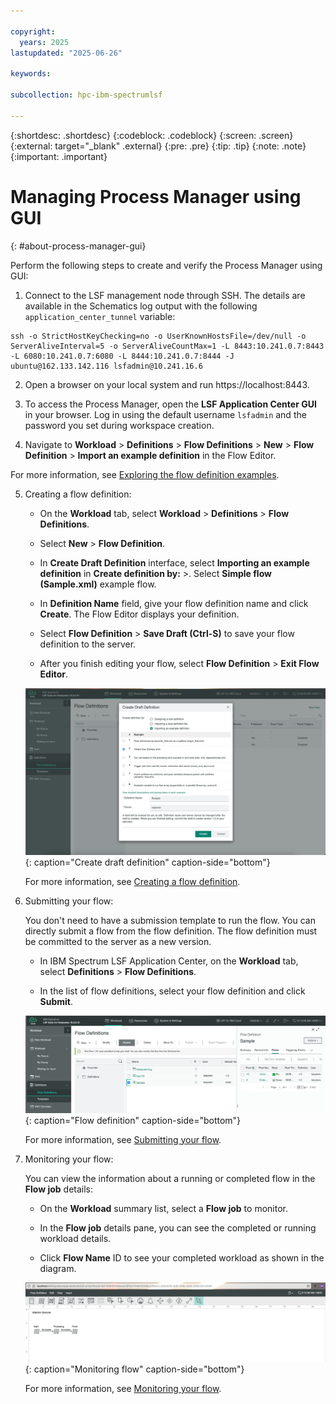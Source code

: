 ```yaml
---

copyright:
  years: 2025
lastupdated: "2025-06-26"

keywords:

subcollection: hpc-ibm-spectrumlsf

---
```


{:shortdesc: .shortdesc}
{:codeblock: .codeblock}
{:screen: .screen}
{:external: target="_blank" .external}
{:pre: .pre}
{:tip: .tip}
{:note: .note}
{:important: .important}

# Managing Process Manager using GUI
{: #about-process-manager-gui}

Perform the following steps to create and verify the Process Manager using GUI:

1. Connect to the LSF management node through SSH. The details are available in the Schematics log output with the following `application_center_tunnel` variable:

```pre
ssh -o StrictHostKeyChecking=no -o UserKnownHostsFile=/dev/null -o ServerAliveInterval=5 -o ServerAliveCountMax=1 -L 8443:10.241.0.7:8443 -L 6080:10.241.0.7:6080 -L 8444:10.241.0.7:8444 -J ubuntu@162.133.142.116 lsfadmin@10.241.16.6
```

2. Open a browser on your local system and run https://localhost:8443.

3. To access the Process Manager, open the **LSF Application Center GUI** in your browser. Log in using the default username `lsfadmin` and the password you set during workspace creation.

4. Navigate to **Workload** > **Definitions** > **Flow Definitions** > **New** > **Flow Definition** > **Import an example definition** in the Flow Editor.

For more information, see [Exploring the flow definition examples](/docs/en/slac/10.2.0?topic=flow-exploring-definition-examples).

5. Creating a flow definition:

    * On the **Workload** tab, select **Workload** > **Definitions** > **Flow Definitions**.

    * Select **New** > **Flow Definition**.

    * In **Create Draft Definition** interface, select **Importing an example definition** in **Create definition by:** >. Select **Simple flow (Sample.xml)** example flow.

    * In **Definition Name** field, give your flow definition name and click **Create**. The Flow Editor displays your definition.

    * Select **Flow Definition** > **Save Draft (Ctrl-S)** to save your flow definition to the server.

    * After you finish editing your flow, select **Flow Definition** > **Exit Flow Editor**.

    ![Create draft definition](images/lsf_create_draft_definition.png "Create draft definition"){: caption="Create draft definition" caption-side="bottom"}

    For more information, see [Creating a flow definition](https://www.ibm.com/docs/en/slac/10.2.0?topic=definition-creating-flow).

6. Submitting your flow:

    You don't need to have a submission template to run the flow. You can directly submit a flow from the flow definition. The flow definition must be committed to the server as a new version.

    * In IBM Spectrum LSF Application Center, on the **Workload** tab, select **Definitions** > **Flow Definitions**.

    * In the list of flow definitions, select your flow definition and click **Submit**.

    ![Flow definition](images/lsf_flow_definitions.png "Flow definition"){: caption="Flow definition" caption-side="bottom"}

    For more information, see [Submitting your flow](https://www.ibm.com/docs/en/slac/10.2.0?topic=basics-submitting-your-flow).

7. Monitoring your flow:

    You can view the information about a running or completed flow in the **Flow job** details:

    * On the **Workload** summary list, select a **Flow job** to monitor.

    * In the **Flow job** details pane, you can see the completed or running workload details.

    * Click **Flow Name** ID to see your completed workload as shown in the diagram.

    ![Monitoring flow](images/lsf_monitoring_flow.png "Monitoring flow"){: caption="Monitoring flow" caption-side="bottom"}

    For more information, see [Monitoring your flow](https://www.ibm.com/docs/en/slac/10.2.0?topic=basics-monitoring-your-flow).
